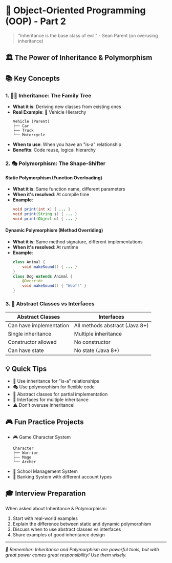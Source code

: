 # 🎯 Object-Oriented Programming (OOP) - Part 2

> "Inheritance is the base class of evil." - Sean Parent (on overusing inheritance)

## 🏛️ The Power of Inheritance & Polymorphism

## 📚 Key Concepts

### 1. 👨‍👦 Inheritance: The Family Tree
- **What it is**: Deriving new classes from existing ones
- **Real Example**: 🚗 Vehicle Hierarchy
  ```
  Vehicle (Parent)
  ├── Car
  ├── Truck
  └── Motorcycle
  ```
- **When to use**: When you have an "is-a" relationship
- **Benefits**: Code reuse, logical hierarchy

### 2. 🎭 Polymorphism: The Shape-Shifter
#### Static Polymorphism (Function Overloading)
- **What it is**: Same function name, different parameters
- **When it's resolved**: At compile time
- **Example**: 
  ```java
  void print(int x) { ... }
  void print(String s) { ... }
  void print(Object o) { ... }
  ```

#### Dynamic Polymorphism (Method Overriding)
- **What it is**: Same method signature, different implementations
- **When it's resolved**: At runtime
- **Example**:
  ```java
  class Animal {
      void makeSound() { ... }
  }
  class Dog extends Animal {
      @Override
      void makeSound() { "Woof!" }
  }
  ```

### 3. 🎨 Abstract Classes vs Interfaces
| Abstract Classes | Interfaces |
|-----------------|------------|
| Can have implementation | All methods abstract (Java 8+) |
| Single inheritance | Multiple inheritance |
| Constructor allowed | No constructor |
| Can have state | No state (Java 8+) |

## 💡 Quick Tips
- 🎯 Use inheritance for "is-a" relationships
- 🎭 Use polymorphism for flexible code
- 📝 Abstract classes for partial implementation
- 🔄 Interfaces for multiple inheritance
- ⚠️ Don't overuse inheritance!

## 🎮 Fun Practice Projects
- 🎮 Game Character System
  ```
  Character
  ├── Warrior
  ├── Mage
  └── Archer
  ```
- 🏫 School Management System
- 🏦 Banking System with different account types

## 🎓 Interview Preparation
When asked about Inheritance & Polymorphism:
1. Start with real-world examples
2. Explain the difference between static and dynamic polymorphism
3. Discuss when to use abstract classes vs interfaces
4. Share examples of good inheritance design

---
*💭 Remember: Inheritance and Polymorphism are powerful tools, but with great power comes great responsibility! Use them wisely.* 
